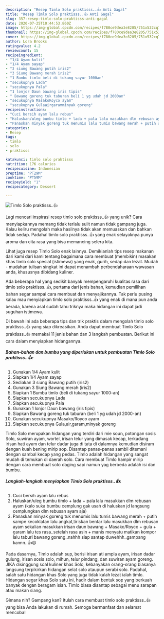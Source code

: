 ```yaml
---
description: "Resep Timlo Solo praktisss..👍 Anti Gagal"
title: "Resep Timlo Solo praktisss..👍 Anti Gagal"
slug: 357-resep-timlo-solo-praktisss-anti-gagal
date: 2020-07-25T10:44:53.860Z
image: https://img-global.cpcdn.com/recipes/f780ce9dea3e8205/751x532cq70/timlo-solo-praktisss👍-foto-resep-utama.jpg
thumbnail: https://img-global.cpcdn.com/recipes/f780ce9dea3e8205/751x532cq70/timlo-solo-praktisss👍-foto-resep-utama.jpg
cover: https://img-global.cpcdn.com/recipes/f780ce9dea3e8205/751x532cq70/timlo-solo-praktisss👍-foto-resep-utama.jpg
author: Lora Brooks
ratingvalue: 4.2
reviewcount: 15
recipeingredient:
- "1/4 Ayam kulit"
- "1/4 Ayam sayap"
- "3 siung Bawang putih iris2"
- "3 Siung Bawang merah iris2"
- "1 Bumbu timlo beli di tukang sayur 1000an"
- "secukupnya Lada"
- "secukupnya Pala"
- "1 lonjor Daun bawang iris tipis"
- " Bawang goreng tuk taburan beli 1 yg udah jd 2000an"
- "secukupnya MasakoRoyco ayam"
- "secukupnya Gulaairgaramminyak goreng"
recipeinstructions:
- "Cuci bersih ayam lalu rebus"
- "Haluskan/uleg bumbu timlo + lada + pala lalu masukkan dlm rebusan ayam (kalo suka bumbu cemplung gak usah di haluskan jd langsung cemplungkan dlm rebusan ayam aja)"
- "Panaskan minyak goreng tuk menumis lalu tumis bawang merah + putih sampe kecoklatan lalu angkat,tiriskan bentar lalu masukkan dlm rebusan ayam sekalian masukkan irisan daun bawang + Masako/Royco + gula + garam lalu tes rasa..setelah rasa asin + manis menyatu matikan kompor lalu taburi bawang goreng..nahhh siap santap duwehhh..gampang kannn..👍😄"
categories:
- Resep
tags:
- timlo
- solo
- praktisss

katakunci: timlo solo praktisss 
nutrition: 176 calories
recipecuisine: Indonesian
preptime: "PT29M"
cooktime: "PT59M"
recipeyield: "1"
recipecategory: Dessert

---
```



![Timlo Solo praktisss..👍](https://img-global.cpcdn.com/recipes/f780ce9dea3e8205/751x532cq70/timlo-solo-praktisss👍-foto-resep-utama.jpg)

Lagi mencari inspirasi resep timlo solo praktisss..👍 yang unik? Cara menyiapkannya memang tidak terlalu sulit namun tidak gampang juga. Kalau keliru mengolah maka hasilnya tidak akan memuaskan dan bahkan tidak sedap. Padahal timlo solo praktisss..👍 yang enak selayaknya punya aroma dan cita rasa yang bisa memancing selera kita.

Lihat juga resep Timlo Solo enak lainnya. Demikianlah tips resep makanan dari kami dari kami tentang bagaimana cara membuat (membikin) masakan khas timlo solo spesial (istimewa) yang enak, gurih, sedap dan lezat. Mudah - mudahan tulisan singkat ini dapat menambah perbendaharaan wawasan anda, khususnya dibidang kuliner.

Ada beberapa hal yang sedikit banyak mempengaruhi kualitas rasa dari timlo solo praktisss..👍, pertama dari jenis bahan, kemudian pemilihan bahan segar sampai cara membuat dan menyajikannya. Tak perlu pusing kalau mau menyiapkan timlo solo praktisss..👍 yang enak di mana pun anda berada, karena asal sudah tahu triknya maka hidangan ini dapat jadi suguhan istimewa.


Di bawah ini ada beberapa tips dan trik praktis dalam mengolah timlo solo praktisss..👍 yang siap dikreasikan. Anda dapat membuat Timlo Solo praktisss..👍 memakai 11 jenis bahan dan 3 langkah pembuatan. Berikut ini cara dalam menyiapkan hidangannya.

<!--inarticleads1-->

##### Bahan-bahan dan bumbu yang diperlukan untuk pembuatan Timlo Solo praktisss..👍:

1. Gunakan 1/4 Ayam kulit
1. Siapkan 1/4 Ayam sayap
1. Sediakan 3 siung Bawang putih (iris2)
1. Gunakan 3 Siung Bawang merah (iris2)
1. Siapkan 1 Bumbu timlo (beli di tukang sayur 1000-an)
1. Siapkan secukupnya Lada
1. Siapkan secukupnya Pala
1. Gunakan 1 lonjor Daun bawang (iris tipis)
1. Siapkan  Bawang goreng tuk taburan (beli 1 yg udah jd 2000-an)
1. Gunakan secukupnya Masako/Royco ayam
1. Siapkan secukupnya Gula,air,garam,minyak goreng


Timlo Solo merupakan hidangan yang terdiri dari mie soun, potongan sosis Solo, suwiran ayam, wortel, irisan telur yang dimasak kecap, terkadang irisan hati ayam dan telur dadar juga di tata di dalamnya kemudian disiram dengan kuah bening mirip sop. Disantap panas-panas sambil ditemani dengan sambal kecap yang pedas. Timlo adalah hidangan yang sangat mudah di temukan di daerah solo. Cara membuat Timlo hampir mirip dengan cara membuat soto daging sapi namun yag berbeda adalah isi dan bumbu. 

<!--inarticleads2-->

##### Langkah-langkah menyiapkan Timlo Solo praktisss..👍:

1. Cuci bersih ayam lalu rebus
1. Haluskan/uleg bumbu timlo + lada + pala lalu masukkan dlm rebusan ayam (kalo suka bumbu cemplung gak usah di haluskan jd langsung cemplungkan dlm rebusan ayam aja)
1. Panaskan minyak goreng tuk menumis lalu tumis bawang merah + putih sampe kecoklatan lalu angkat,tiriskan bentar lalu masukkan dlm rebusan ayam sekalian masukkan irisan daun bawang + Masako/Royco + gula + garam lalu tes rasa..setelah rasa asin + manis menyatu matikan kompor lalu taburi bawang goreng..nahhh siap santap duwehhh..gampang kannn..👍😄


Pada dasarnya, Timlo adalah sup, berisi irisan ati ampla ayam, irisan dadar gulung, irisan sosis solo, mihun, telur pindang, dan suwiran ayam goreng. JIKA disinggung soal kuliner khas Solo, kebanyakan orang-orang biasanya langsung terpikirkan hidangan selat solo ataupun serabi solo. Padahal, salah satu hidangan khas Solo yang juga tidak kalah lezat ialah timlo. Hidangan segar khas Solo satu ini, hadir dalam bentuk sop yang berkuah banyak dengan beragam isian. Timlo biasa disantap sebagai menu sarapan atau makan siang. 

Gimana nih? Gampang kan? Itulah cara membuat timlo solo praktisss..👍 yang bisa Anda lakukan di rumah. Semoga bermanfaat dan selamat mencoba!
